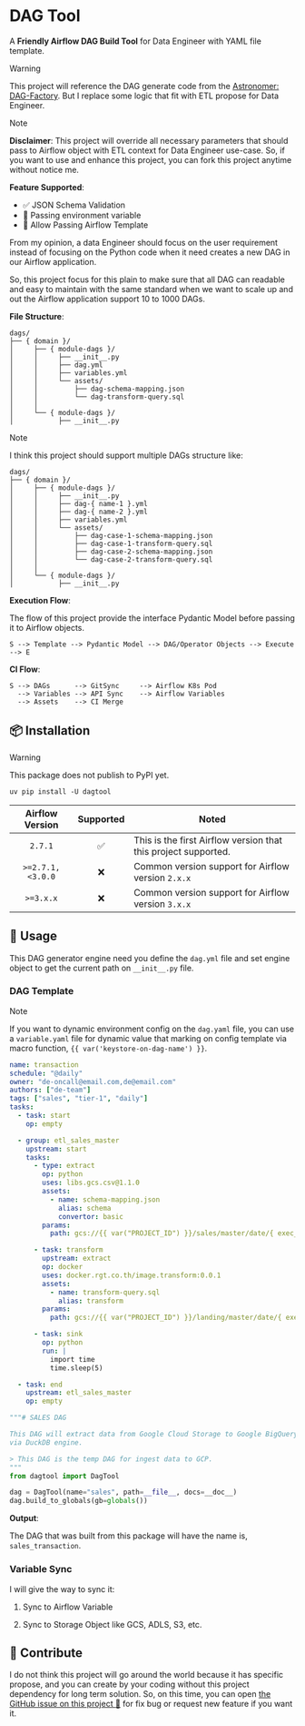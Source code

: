 # DAG Tool

A **Friendly Airflow DAG Build Tool** for Data Engineer with YAML file template.

> [!WARNING]
> This project will reference the DAG generate code from the [Astronomer: DAG-Factory](https://github.com/astronomer/dag-factory).
> But I replace some logic that fit with ETL propose for Data Engineer.

> [!NOTE]
> **Disclaimer**: This project will override all necessary parameters that should
> pass to Airflow object with ETL context for Data Engineer use-case. So, if you
> want to use and enhance this project, you can fork this project anytime without
> notice me.

**Feature Supported**:

- ✅ JSON Schema Validation
- 🔐 Passing environment variable
- 💚 Allow Passing Airflow Template

From my opinion, a data Engineer should focus on the user requirement instead of
focusing on the Python code when it need creates a new DAG in our Airflow application.

So, this project focus for this plain to make sure that all DAG can readable and easy to
maintain with the same standard when we want to scale up and out the Airflow application
support 10 to 1000 DAGs.

**File Structure**:

```text
dags/
├── { domain }/
│     ├── { module-dags }/
│     │     ├── __init__.py
│     │     ├── dag.yml
│     │     ├── variables.yml
│     │     └── assets/
│     │         ├── dag-schema-mapping.json
│     │         └── dag-transform-query.sql
│     │
│     └── { module-dags }/
│           ├── __init__.py
```

> [!NOTE]
> I think this project should support multiple DAGs structure like:
>
> ```text
> dags/
> ├── { domain }/
> │     ├── { module-dags }/
> │     │     ├── __init__.py
> │     │     ├── dag-{ name-1 }.yml
> │     │     ├── dag-{ name-2 }.yml
> │     │     ├── variables.yml
> │     │     └── assets/
> │     │         ├── dag-case-1-schema-mapping.json
> │     │         ├── dag-case-1-transform-query.sql
> │     │         ├── dag-case-2-schema-mapping.json
> │     │         └── dag-case-2-transform-query.sql
> │     │
> │     └── { module-dags }/
> │           ├── __init__.py
> ```

**Execution Flow**:

The flow of this project provide the interface Pydantic Model before
passing it to Airflow objects.

```text
S --> Template --> Pydantic Model --> DAG/Operator Objects --> Execute --> E
```

**CI Flow**:

```text
S --> DAGs      --> GitSync     --> Airflow K8s Pod
  --> Variables --> API Sync    --> Airflow Variables
  --> Assets    --> CI Merge
```

## 📦 Installation

> [!WARNING]
> This package does not publish to PyPI yet.

```shell
uv pip install -U dagtool
```

| Airflow Version  | Supported | Noted                                                          |
|:----------------:|:---------:|----------------------------------------------------------------|
|     `2.7.1`      |     ✅     | This is the first Airflow version that this project supported. |
| `>=2.7.1,<3.0.0` |     ❌     | Common version support for Airflow version `2.x.x`             |
|    `>=3.x.x`     |     ❌     | Common version support for Airflow version `3.x.x`             |

## 🎯 Usage

This DAG generator engine need you define the `dag.yml` file and set engine
object to get the current path on `__init__.py` file.

### DAG Template

> [!NOTE]
> If you want to dynamic environment config on the `dag.yaml` file, you can use a
> `variable.yaml` file for dynamic value that marking on config template via macro
> function, `{{ var('keystore-on-dag-name') }}`.

```yaml
name: transaction
schedule: "@daily"
owner: "de-oncall@email.com,de@email.com"
authors: ["de-team"]
tags: ["sales", "tier-1", "daily"]
tasks:
  - task: start
    op: empty

  - group: etl_sales_master
    upstream: start
    tasks:
      - type: extract
        op: python
        uses: libs.gcs.csv@1.1.0
        assets:
          - name: schema-mapping.json
            alias: schema
            convertor: basic
        params:
          path: gcs://{{ var("PROJECT_ID") }}/sales/master/date/{ exec_date:%y }

      - task: transform
        upstream: extract
        op: docker
        uses: docker.rgt.co.th/image.transform:0.0.1
        assets:
          - name: transform-query.sql
            alias: transform
        params:
          path: gcs://{{ var("PROJECT_ID") }}/landing/master/date/{ exec_date:%y }

      - task: sink
        op: python
        run: |
          import time
          time.sleep(5)

  - task: end
    upstream: etl_sales_master
    op: empty
```

```python
"""# SALES DAG

This DAG will extract data from Google Cloud Storage to Google BigQuery LakeHouse
via DuckDB engine.

> This DAG is the temp DAG for ingest data to GCP.
"""
from dagtool import DagTool

dag = DagTool(name="sales", path=__file__, docs=__doc__)
dag.build_to_globals(gb=globals())
```

**Output**:

The DAG that was built from this package will have the name is, `sales_transaction`.

### Variable Sync

I will give the way to sync it:

1. Sync to Airflow Variable

2. Sync to Storage Object like GCS, ADLS, S3, etc.

## 💬 Contribute

I do not think this project will go around the world because it has specific propose,
and you can create by your coding without this project dependency for long term
solution. So, on this time, you can open [the GitHub issue on this project :raised_hands:](https://github.com/ddeutils/dagtool/issues)
for fix bug or request new feature if you want it.
